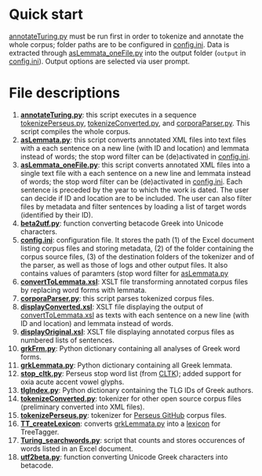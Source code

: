 # Quick start
[annotateTuring.py](annotateTuring.py) must be run first in order to tokenize and annotate the whole corpus; folder paths are to be configured in [config.ini](config.ini). Data is extracted through [asLemmata_oneFile.py](asLemmata_oneFile.py) into the output folder (`output` in [config.ini](config.ini)). Output options are selected via user prompt.

# File descriptions

1. **[annotateTuring.py](annotateTuring.py)**: this script executes in a sequence [tokenizePerseus.py](tokenizePerseus.py), [tokenizeConverted.py](tokenizeConverted.py), and [corporaParser.py](corporaParser.py). This script compiles the whole corpus.
2. **[asLemmata.py](asLemmata.py)**: this script converts annotated XML files into text files with a each sentence on a new line (with ID and location) and lemmata instead of words; the stop word filter can be (de)activated in [config.ini](config.ini).
3. **[asLemmata_oneFile.py](asLemmata_oneFile.py)**: this script converts annotated XML files into a single text file with a each sentence on a new line and lemmata instead of words; the stop word filter can be (de)activated in [config.ini](config.ini). Each sentence is preceded by the year to which the work is dated. The user can decide if ID and location are to be included. The user can also filter files by metadata and filter sentences by loading a list of target words (identified by their ID).
4. **[beta2utf.py](beta2utf.py)**: function converting betacode Greek into Unicode characters.
5. **[config.ini](config.ini)**: configuration file. It stores the path (1) of the Excel document listing corpus files and storing metadata, (2) of the folder containing the corpus source files, (3) of the destination folders of the tokenizer and of the parser, as well as those of logs and other output files. It also contains values of paramters (stop word filter for [asLemmata.py](asLemmata.py)
6. **[convertToLemmata.xsl](convertToLemmata.xsl)**: XSLT file transforming annotated corpus files by replacing word forms with lemmata.
7. **[corporaParser.py](corporaParser.py)**: this script parses tokenized corpus files.
8. **[displayConverted.xsl](displayConverted.xsl)**: XSLT file displaying the output of [convertToLemmata.xsl](convertToLemmata.xsl) as texts with each sentence on a new line (with ID and location) and lemmata instead of words.
9. **[displayOriginal.xsl](displayOriginal.xsl)**: XSLT file displaying annotated corpus files as numbered lists of sentences.
10. **[grkFrm.py](grkFrm.py)**: Python dictionary containing all analyses of Greek word forms.
11. **[grkLemmata.py](grkLemmata.py)**: Python dictionary containing all Greek lemmata.
12. **[stop_cltk.py](stop_cltk.py)**: Perseus stop word list (from [CLTK](https://github.com/cltk/cltk/blob/master/cltk/stop/greek/stops.py)); added support for oxia acute accent vowel glyphs.
13. **[tlgIndex.py](tlgIndex.py)**: Python dictionary containing the TLG IDs of Greek authors.
14. **[tokenizeConverted.py](tokenizeConverted.py)**: tokenizer for other open source corpus files (preliminary converted into XML files).
15. **[tokenizePerseus.py](tokenizePerseus.py)**: tokenizer for [Perseus GitHub](https://github.com/PerseusDL/canonical-greekLit/tree/master/data) corpus files.
16. **[TT_createLexicon](TT_createLexicon)**: converts [grkLemmata.py](grkLemmata.py) into a [lexicon](/TreeTaggerData/lexicon.txt) for TreeTagger.
17. **[Turing_searchwords.py](Turing_searchwords.py)**: script that counts and stores occurences of words listed in an Excel document.
18. **[utf2beta.py](utf2beta.py)**: function converting Unicode Greek characters into betacode.
